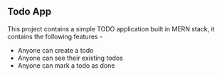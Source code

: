 ## Todo App

This project contains a simple TODO application built in MERN stack,
it contains the following features - 

- Anyone can create a todo
- Anyone can see their existing todos
- Anyone can mark a todo as done
